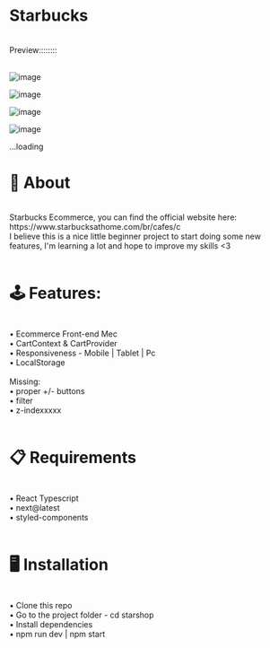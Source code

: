 # Starbucks
<br>
Preview:::::::: <br>
<br>

![image](https://github.com/caumaria/Starbucks/assets/88352423/d4120a17-5480-4c75-acec-bce79d205caf)

![image](https://github.com/caumaria/Starbucks/assets/88352423/6b00c1d9-2c6b-48de-95e2-c2b01e464a8c)

![image](https://github.com/caumaria/Starbucks/assets/88352423/21eecfba-12c6-46c7-bdf1-8fac4ba68e5c)

![image](https://github.com/caumaria/Starbucks/assets/88352423/9e057283-c2d4-4143-a797-e04bd08aa578)

...loading
<br>

# 🧠 About<br>
<br>
Starbucks Ecommerce, you can find the official website here: https://www.starbucksathome.com/br/cafes/c<br>
I believe this is a nice little beginner project to start doing some new features, I'm learning a lot and hope to improve my skills <3<br>
<br>

# 🕹️ Features:<br>
<br>
• Ecommerce Front-end Mec<br>
• CartContext & CartProvider<br>
• Responsiveness - Mobile | Tablet | Pc<br>
• LocalStorage <br>
<br>
Missing: <br>
• proper +/- buttons <br>
• filter <br>
• z-indexxxxx <br>

<br>

# 📋 Requirements<br>
<br>
• React Typescript<br>
• next@latest<br>
• styled-components<br>

<br>

# 🖥️ Installation<br>
<br>
• Clone this repo<br>
• Go to the project folder - cd starshop<br>
• Install dependencies<br>
• npm run dev | npm start<br>
